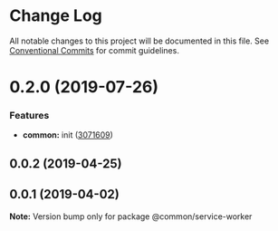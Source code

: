 # Change Log

All notable changes to this project will be documented in this file.
See [Conventional Commits](https://conventionalcommits.org) for commit guidelines.

# 0.2.0 (2019-07-26)


### Features

* **common:** init ([3071609](https://github.com/epochcrysis/web/commit/3071609))





## 0.0.2 (2019-04-25)



## 0.0.1 (2019-04-02)

**Note:** Version bump only for package @common/service-worker
